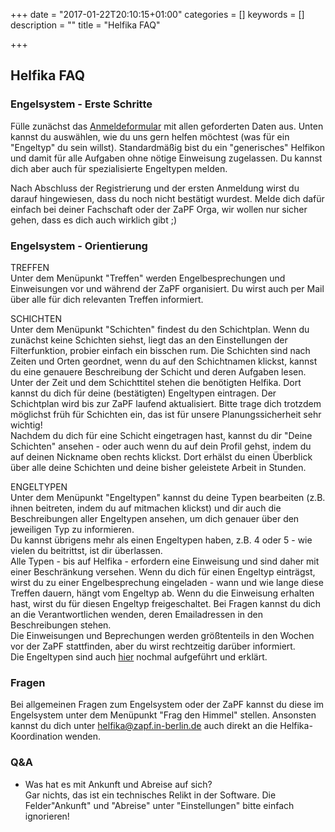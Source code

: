 +++
date = "2017-01-22T20:10:15+01:00"
categories = []
keywords = []
description = ""
title = "Helfika FAQ"

+++
## Helfika FAQ
### Engelsystem - Erste Schritte
Fülle zunächst das [Anmeldeformular](https://zapf.in-berlin.de/engelsystem/?p=register) mit allen geforderten Daten aus. Unten kannst du auswählen, wie du uns gern helfen möchtest (was für ein "Engeltyp" du sein willst). Standardmäßig
 bist du ein "generisches" Helfikon und damit für alle Aufgaben ohne nötige Einweisung zugelassen. Du kannst dich aber auch für spezialisierte Engeltypen melden.

Nach Abschluss der Registrierung und der ersten Anmeldung wirst du darauf hingewiesen, dass du noch nicht bestätigt wurdest. Melde dich dafür einfach bei deiner Fachschaft oder der ZaPF Orga, wir wollen nur sicher gehen, dass es dich auch wirklich gibt ;)


### Engelsystem - Orientierung
TREFFEN   
Unter dem  Menüpunkt "Treffen" werden Engelbesprechungen und Einweisungen vor und während der ZaPF organisiert. Du wirst auch per Mail über alle für dich relevanten Treffen informiert.

SCHICHTEN   
Unter dem Menüpunkt  "Schichten" findest du den Schichtplan. Wenn du zunächst keine Schichten siehst, liegt das an den Einstellungen der Filterfunktion, probier einfach ein bisschen rum. Die Schichten sind nach Zeiten und Orten geordnet, wenn du auf den  Schichtnamen klickst, kannst du eine genauere Beschreibung der Schicht und deren Aufgaben lesen. Unter der Zeit und dem Schichttitel stehen die benötigten Helfika. Dort kannst du dich für deine (bestätigten) Engeltypen
 eintragen. Der Schichtplan wird bis zur ZaPF laufend aktualisiert. Bitte trage dich trotzdem möglichst früh für Schichten ein, das ist für unsere Planungssicherheit sehr wichtig!   
Nachdem du dich für eine Schicht eingetragen hast, kannst du dir "Deine Schichten" ansehen - oder auch  wenn du auf dein Profil gehst, indem du auf deinen Nickname oben rechts  klickst. Dort erhälst du einen Überblick über alle deine Schichten und  deine bisher geleistete Arbeit in Stunden.

ENGELTYPEN   
Unter dem Menüpunkt "Engeltypen" kannst du deine Typen bearbeiten (z.B. ihnen beitreten,  indem du auf mitmachen klickst) und dir auch die Beschreibungen aller Engeltypen ansehen, um dich genauer über den jeweiligen Typ zu  informieren.   
Du kannst übrigens mehr als einen Engeltypen haben, z.B. 4 oder 5 - wie vielen du beitrittst, ist dir überlassen.   
Alle Typen - bis auf Helfika - erfordern eine Einweisung und sind daher mit einer Beschränkung versehen. Wenn du dich für  einen Engeltyp einträgst, wirst du zu einer Engelbesprechung eingeladen - wann und wie lange diese  Treffen dauern, hängt vom Engeltyp ab. Wenn du die Einweisung erhalten  hast, wirst du für diesen Engeltyp freigeschaltet. Bei Fragen
 kannst du  dich an die Verantwortlichen wenden, deren Emailadressen in den  Beschreibungen stehen.   
Die  Einweisungen und Beprechungen werden  größtenteils in den Wochen vor der ZaPF stattfinden, aber du wirst rechtzeitig darüber informiert.   
Die Engeltypen sind auch [hier](https://zapf.in-berlin.de/engelsystem/?p=angeltypes&action=about) nochmal aufgeführt und erklärt.


### Fragen
Bei allgemeinen Fragen zum Engelsystem oder der ZaPF kannst du diese im Engelsystem unter dem Menüpunkt "Frag den Himmel" stellen. Ansonsten kannst du dich unter helfika@zapf.in-berlin.de auch direkt an die Helfika-Koordination wenden.


### Q&A
- Was hat es mit Ankunft und Abreise auf sich?   
Gar nichts, das ist ein technisches Relikt in der Software. Die Felder"Ankunft" und "Abreise" unter "Einstellungen" bitte einfach ignorieren!
